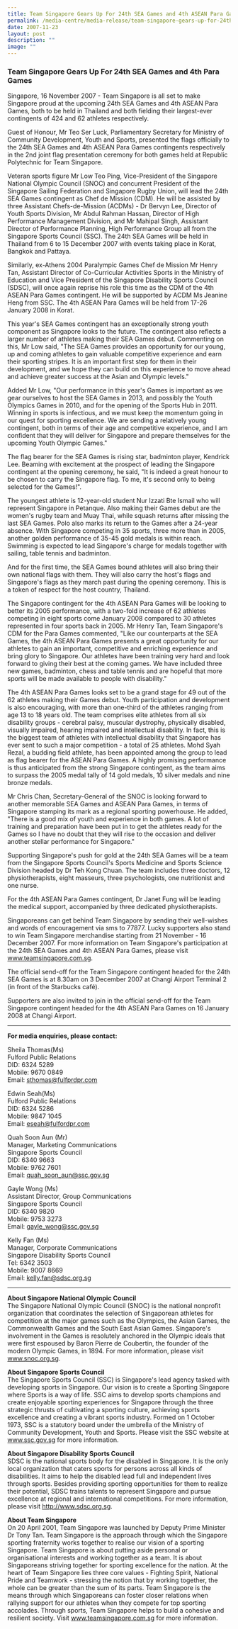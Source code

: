 ```yaml
---
title: Team Singapore Gears Up For 24th SEA Games and 4th ASEAN Para Games
permalink: /media-centre/media-release/team-singapore-gears-up-for-24th-sea-games-and-4th-asean-para-games/
date: 2007-11-23
layout: post
description: ""
image: ""
---
```

### **Team Singapore Gears Up For 24th SEA Games and 4th Para Games**

Singapore, 16 November 2007 - Team Singapore is all set to make Singapore proud at the upcoming 24th SEA Games and 4th ASEAN Para Games, both to be held in Thailand and both fielding their largest-ever contingents of 424 and 62 athletes respectively.

Guest of Honour, Mr Teo Ser Luck, Parliamentary Secretary for Ministry of Community Development, Youth and Sports, presented the flags officially to the 24th SEA Games and 4th ASEAN Para Games contingents respectively in the 2nd joint flag presentation ceremony for both games held at Republic Polytechnic for Team Singapore.

Veteran sports figure Mr Low Teo Ping, Vice-President of the Singapore National Olympic Council (SNOC) and concurrent President of the Singapore Sailing Federation and Singapore Rugby Union, will lead the 24th SEA Games contingent as Chef de Mission (CDM). He will be assisted by three Assistant Chefs-de-Mission (ACDMs) - Dr Bervyn Lee, Director of Youth Sports Division, Mr Abdul Rahman Hassan, Director of High Performance Management Division, and Mr Mahipal Singh, Assistant Director of Performance Planning, High Performance Group all from the Singapore Sports Council (SSC). The 24th SEA Games will be held in Thailand from 6 to 15 December 2007 with events taking place in Korat, Bangkok and Pattaya.

Similarly, ex-Athens 2004 Paralympic Games Chef de Mission Mr Henry Tan, Assistant Director of Co-Curricular Activities Sports in the Ministry of Education and Vice President of the Singapore Disability Sports Council (SDSC), will once again reprise his role this time as the CDM of the 4th ASEAN Para Games contingent. He will be supported by ACDM Ms Jeanine Heng from SSC. The 4th ASEAN Para Games will be held from 17-26 January 2008 in Korat.

This year's SEA Games contingent has an exceptionally strong youth component as Singapore looks to the future. The contingent also reflects a larger number of athletes making their SEA Games debut. Commenting on this, Mr Low said, "The SEA Games provides an opportunity for our young, up and coming athletes to gain valuable competitive experience and earn their sporting stripes. It is an important first step for them in their development, and we hope they can build on this experience to move ahead and achieve greater success at the Asian and Olympic levels."

Added Mr Low, "Our performance in this year's Games is important as we gear ourselves to host the SEA Games in 2013, and possibly the Youth Olympics Games in 2010, and for the opening of the Sports Hub in 2011. Winning in sports is infectious, and we must keep the momentum going in our quest for sporting excellence. We are sending a relatively young contingent, both in terms of their age and competitive experience, and I am confident that they will deliver for Singapore and prepare themselves for the upcoming Youth Olympic Games."

The flag bearer for the SEA Games is rising star, badminton player, Kendrick Lee. Beaming with excitement at the prospect of leading the Singapore contingent at the opening ceremony, he said, "It is indeed a great honour to be chosen to carry the Singapore flag. To me, it's second only to being selected for the Games!".

The youngest athlete is 12-year-old student Nur Izzati Bte Ismail who will represent Singapore in Petanque. Also making their Games debut are the women's rugby team and Muay Thai, while squash returns after missing the last SEA Games. Polo also marks its return to the Games after a 24-year absence. With Singapore competing in 35 sports, three more than in 2005, another golden performance of 35-45 gold medals is within reach. Swimming is expected to lead Singapore's charge for medals together with sailing, table tennis and badminton.

And for the first time, the SEA Games bound athletes will also bring their own national flags with them. They will also carry the host's flags and Singapore's flags as they march past during the opening ceremony. This is a token of respect for the host country, Thailand.

The Singapore contingent for the 4th ASEAN Para Games will be looking to better its 2005 performance, with a two-fold increase of 62 athletes competing in eight sports come January 2008 compared to 30 athletes represented in four sports back in 2005. Mr Henry Tan, Team Singapore's CDM for the Para Games commented, "Like our counterparts at the SEA Games, the 4th ASEAN Para Games presents a great opportunity for our athletes to gain an important, competitive and enriching experience and bring glory to Singapore. Our athletes have been training very hard and look forward to giving their best at the coming games. We have included three new games, badminton, chess and table tennis and are hopeful that more sports will be made available to people with disability."

The 4th ASEAN Para Games looks set to be a grand stage for 49 out of the 62 athletes making their Games debut. Youth participation and development is also encouraging, with more than one-third of the athletes ranging from age 13 to 18 years old. The team comprises elite athletes from all six disability groups - cerebral palsy, muscular dystrophy, physically disabled, visually impaired, hearing impaired and intellectual disability. In fact, this is the biggest team of athletes with intellectual disability that Singapore has ever sent to such a major competition - a total of 25 athletes. Mohd Syah Rezal, a budding field athlete, has been appointed among the group to lead as flag bearer for the ASEAN Para Games. A highly promising performance is thus anticipated from the strong Singapore contingent, as the team aims to surpass the 2005 medal tally of 14 gold medals, 10 silver medals and nine bronze medals.

Mr Chris Chan, Secretary-General of the SNOC is looking forward to another memorable SEA Games and ASEAN Para Games, in terms of Singapore stamping its mark as a regional sporting powerhouse. He added, "There is a good mix of youth and experience in both games. A lot of training and preparation have been put in to get the athletes ready for the Games so I have no doubt that they will rise to the occasion and deliver another stellar performance for Singapore."

Supporting Singapore's push for gold at the 24th SEA Games will be a team from the Singapore Sports Council's Sports Medicine and Sports Science Division headed by Dr Teh Kong Chuan. The team includes three doctors, 12 physiotherapists, eight masseurs, three psychologists, one nutritionist and one nurse.

For the 4th ASEAN Para Games contingent, Dr Janet Fung will be leading the medical support, accompanied by three dedicated physiotherapists.

Singaporeans can get behind Team Singapore by sending their well-wishes and words of encouragement via sms to 77877. Lucky supporters also stand to win Team Singapore merchandise starting from 21 November - 16 December 2007. For more information on Team Singapore's participation at the 24th SEA Games and 4th ASEAN Para Games, please visit www.teamsingapore.com.sg.

The official send-off for the Team Singapore contingent headed for the 24th SEA Games is at 8.30am on 3 December 2007 at Changi Airport Terminal 2 (in front of the Starbucks café).

Supporters are also invited to join in the official send-off for the Team Singapore contingent headed for the 4th ASEAN Para Games on 16 January 2008 at Changi Airport.

---

**For media enquiries, please contact:**

Sheila Thomas(Ms)
<br>
Fulford Public Relations
<br>
DID: 6324 5289
<br>
Mobile: 9670 0849
<br>
Email: [sthomas@fulfprdpr.com](mailto:sthomas@fulfprdpr.com)

Edwin Seah(Ms)
<br>
Fulford Public Relations
<br>
DID: 6324 5286
<br>
Mobile: 9847 1045
<br>
Email: [eseah@fulfordpr.com](mailto:eseah@fulfordpr.com)

Quah Soon Aun (Mr)
<br>
Manager, Marketing Communications
<br>
Singapore Sports Council
<br>
DID: 6340 9663
<br>
Mobile: 9762 7601
<br>
Email: [quah_soon_aun@ssc.gov.sg](mailto:quah_soon_aun@ssc.gov.sg)

Gayle Wong (Ms)
<br>
Assistant Director, Group Communications
<br>
Singapore Sports Council
<br>
DID: 6340 9820
<br>
Mobile: 9753 3273
<br>
Email: [gayle_wong@ssc.gov.sg](mailto:gayle_wong@ssc.gov.sg)

Kelly Fan (Ms)
<br>
Manager, Corporate Communications
<br>
Singapore Disability Sports Council
<br>
Tel: 6342 3503
<br>
Mobile: 9007 8669
<br>
Email: [kelly.fan@sdsc.org.sg](mailto:kelly.fan@sdsc.org.sg)

---

**About Singapore National Olympic Council**
<br>
The Singapore National Olympic Council (SNOC) is the national nonprofit organization that coordinates the selection of Singaporean athletes for competition at the major games such as the Olympics, the Asian Games, the Commonwealth Games and the South East Asian Games. Singapore's involvement in the Games is resolutely anchored in the Olympic ideals that were first espoused by Baron Pierre de Coubertin, the founder of the modern Olympic Games, in 1894. For more information, please visit www.snoc.org.sg.

**About Singapore Sports Council**
<br>
The Singapore Sports Council (SSC) is Singapore's lead agency tasked with developing sports in Singapore. Our vision is to create a Sporting Singapore where Sports is a way of life. SSC aims to develop sports champions and create enjoyable sporting experiences for Singapore through the three strategic thrusts of cultivating a sporting culture, achieving sports excellence and creating a vibrant sports industry. Formed on 1 October 1973, SSC is a statutory board under the umbrella of the Ministry of Community Development, Youth and Sports. Please visit the SSC website at www.ssc.gov.sg for more information.


**About Singapore Disability Sports Council**
<br>
SDSC is the national sports body for the disabled in Singapore. It is the only local organization that caters sports for persons across all kinds of disabilities. It aims to help the disabled lead full and independent lives through sports. Besides providing sporting opportunities for them to realize their potential, SDSC trains talents to represent Singapore and pursue excellence at regional and international competitions. For more information, please visit http://www.sdsc.org.sg.

**About Team Singapore**
<br>
On 20 April 2001, Team Singapore was launched by Deputy Prime Minister Dr Tony Tan. Team Singapore is the approach through which the Singapore sporting fraternity works together to realise our vision of a sporting Singapore. Team Singapore is about putting aside personal or organisational interests and working together as a team. It is about Singaporeans striving together for sporting excellence for the nation. At the heart of Team Singapore lies three core values - Fighting Spirit, National Pride and Teamwork - stressing the notion that by working together, the whole can be greater than the sum of its parts. Team Singapore is the means through which Singaporeans can foster closer relations when rallying support for our athletes when they compete for top sporting accolades. Through sports, Team Singapore helps to build a cohesive and resilient society. Visit www.teamsingapore.com.sg for more information.
